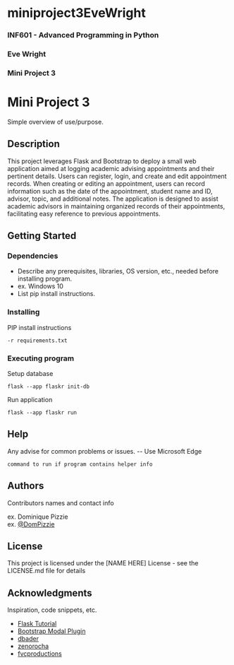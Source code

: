 # miniproject3EveWright
### INF601 - Advanced Programming in Python
### Eve Wright
### Mini Project 3


# Mini Project 3

Simple overview of use/purpose.

## Description

This project leverages Flask and Bootstrap to deploy a small web application aimed at logging academic advising appointments and their pertinent details. 
Users can register, login, and create and edit appointment records. When creating or editing an appointment, users can record information such as the date of the appointment, student name and ID, advisor, topic, and additional notes. 
The application is designed to assist academic advisors in maintaining organized records of their appointments, facilitating easy reference to previous appointments.

## Getting Started

### Dependencies

* Describe any prerequisites, libraries, OS version, etc., needed before installing program.
* ex. Windows 10
* List pip install instructions.

### Installing

PIP install instructions
```
-r requirements.txt
```


### Executing program

Setup database
```
flask --app flaskr init-db
```
Run application
```
flask --app flaskr run
```

## Help

Any advise for common problems or issues. -- Use Microsoft Edge
```
command to run if program contains helper info
```

## Authors

Contributors names and contact info

ex. Dominique Pizzie  
ex. [@DomPizzie](https://twitter.com/dompizzie)


## License

This project is licensed under the [NAME HERE] License - see the LICENSE.md file for details

## Acknowledgments

Inspiration, code snippets, etc.
* [Flask Tutorial](https://flask.palletsprojects.com/en/3.0.x/tutorial/)
* [Bootstrap Modal Plugin](https://getbootstrap.com/docs/5.3/components/modal/)
* [dbader](https://github.com/dbader/readme-template)
* [zenorocha](https://gist.github.com/zenorocha/4526327)
* [fvcproductions](https://gist.github.com/fvcproductions/1bfc2d4aecb01a834b46)
